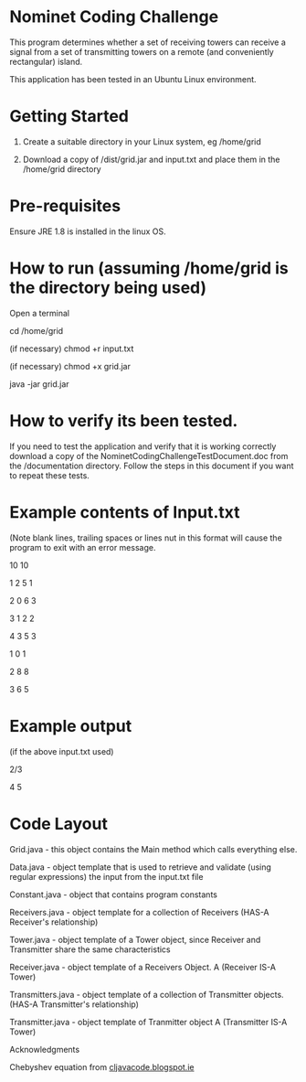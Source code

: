 # Nominet Coding Challenge

This program determines whether a set of receiving towers can receive a signal from a set of transmitting towers on a remote (and conveniently rectangular) island. 

This application has been tested in an Ubuntu Linux environment.

# Getting Started

1. Create a suitable directory in your Linux system, eg /home/grid

2. Download a copy of /dist/grid.jar and input.txt and place them in the /home/grid directory 

# Pre-requisites

Ensure JRE 1.8 is installed in the linux OS.

# How to run (assuming /home/grid is the directory being used)

Open a terminal 

cd /home/grid

(if necessary) chmod +r input.txt

(if necessary) chmod +x grid.jar

java -jar grid.jar

# How to verify its been tested.

If you need to test the application and verify that it is working correctly download a copy of the
NominetCodingChallengeTestDocument.doc from the /documentation directory. 
Follow the steps in this document if you want to repeat these tests.

# Example contents of Input.txt 
(Note blank lines, trailing spaces or lines nut in this format will cause
the program to exit with an error message.

10 10

1 2 5 1

2 0 6 3

3 1 2 2

4 3 5 3

1 0 1

2 8 8

3 6 5

# Example output 

(if the above input.txt used)

2/3
 
4 5

# Code Layout

Grid.java - this object contains the Main method which calls everything else.

Data.java - object template that is used to retrieve and  validate (using regular expressions) the 
input from the input.txt file

Constant.java - object that contains program constants

Receivers.java - object template for a collection of Receivers (HAS-A Receiver's relationship)

Tower.java - object template of a Tower object, since Receiver and Transmitter share the same characteristics

Receiver.java - object template of a Receivers Object. A (Receiver IS-A Tower)

Transmitters.java - object template of a collection of Transmitter objects. (HAS-A Transmitter's relationship)

Transmitter.java - object template of Tranmitter object A (Transmitter IS-A Tower)


Acknowledgments

Chebyshev equation from  [cljavacode.blogspot.ie](http://cljavacode.blogspot.ie/2017/02/chebyshev-distance-between-two-points.html)

